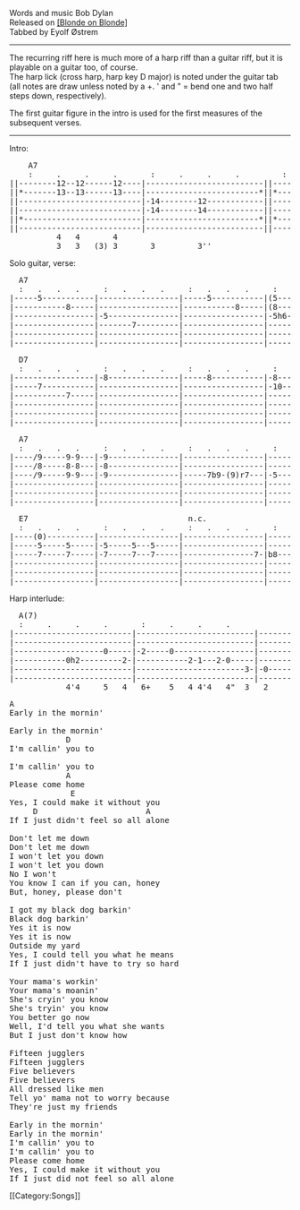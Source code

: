Words and music Bob Dylan<br>
Released on [[Blonde on Blonde]](1966)<br>
Tabbed by Eyolf Østrem

----
The recurring riff here is much more of a harp riff than a guitar riff, but it is
playable on a guitar too, of course. <br>
The harp lick (cross harp, harp key D major) is noted under the guitar tab (all notes are
draw unless noted by a +. ' and " = bend one and two half steps down, respectively).

The first guitar figure in the intro is used for the first measures of the
subsequent verses.

----
Intro:

<pre class="tab">    A7
    :     .     .     .       :     .     .     .         :     .     .     .    x4
||--------12--12------12----|-------------------------||-------------------------||
||*-------13--13------13----|------------------------*||*----------------------*-||  p=pre-bend up to 8
||--------------------------|-14--------12------------||--------7--p8r7---5------||  before striking the
||--------------------------|-14--------14------------||--------------------7----||  string
||*-------------------------|------------------------*||*----------------------*-||  r=release
||--------------------------|-------------------------||-------------------------||
          4   4       4
          3   3   (3) 3       3         3''                     4'  4 4''3 2   </pre>

Solo guitar, verse:

<pre class="tab">  A7
  :   .   .   .     :   .   .   .     :   .   .   .     :   .   .   .
|-----5-----------|-----------------|-----5-----------|(5-----5)--------|
|-----------8-----|-----------------|-----------8-----|(8-----8)--------|
|-----------------|-5---------------|-----------------|-5h6--(5)--------|
|-----------------|-------7---------|-----------------|-------7---------|
|-----------------|-----------------|-----------------|-----------------|
|-----------------|-----------------|-----------------|-----------------|
</pre>
<pre class="tab">
  D7
  :   .   .   .     :   .   .   .     :   .   .   .     :   .   .   .
|-----------------|-8---------------|-----8-----------|-8---------------|
|-----7-----------|-----------------|-----------------|-10----7---------|
|-----------7-----|-----------------|-----------------|-----------------|
|-----------------|-----------------|-----------------|-----------------|
|-----------------|-----------------|-----------------|-----------------|
|-----------------|-----------------|-----------------|-----------------|
</pre>
<pre class="tab">
  A7
  :   .   .   .     :   .   .   .     :   .   .   .     :   .   .   .
|----/9-----9-9---|-9---------------|-----------------|-----------------|
|----/8-----8-8---|-8---------------|-----------------|-----------------|
|----/9-----9-9---|-9---------------|-----7b9-(9)r7---|-5---------------|
|-----------------|-----------------|-----------------|-------7---------|
|-----------------|-----------------|-----------------|-----------------|
|-----------------|-----------------|-----------------|-----------------|
</pre>
<pre class="tab">
  E7                                  n.c.
  :   .   .   .     :   .   .   .     :   .   .   .     :   .   .   .
|----(0)----------|-----------------|-----------------|-----------------|
|-----5-----5-----|-5-----5---5-----|-----------------|-----------------|
|-----7-----7-----|-7-----7---7-----|---------------7-|b8---7-5-7-5-----|
|-----------------|-----------------|-----------------|-------------7---|
|-----------------|-----------------|-----------------|-----------------|
|-----------------|-----------------|-----------------|-----------------|</pre>

Harp interlude:

<pre class="tab">
  A(7)
  :     .     .     .       :     .     .     .
|-------------------------|-------------------------|-------
|-------------------------|-------------------------|-------
|-------------------0-----|-2-----0-----------------|-------   x2
|-----------0h2---------2-|-----------2-1---2-0-----|-------
|-------------------------|-----------------------3-|-0-----
|-------------------------|-------------------------|-------
            4'4     5   4   6+    5   4 4'4   4"  3   2 </pre>

<pre class="verse">
A
Early in the mornin'

Early in the mornin'
            D
I'm callin' you to

I'm callin' you to
            A
Please come home
             E
Yes, I could make it without you
     D                       A
If I just didn't feel so all alone

Don't let me down
Don't let me down
I won't let you down
I won't let you down
No I won't
You know I can if you can, honey
But, honey, please don't

I got my black dog barkin'
Black dog barkin'
Yes it is now
Yes it is now
Outside my yard
Yes, I could tell you what he means
If I just didn't have to try so hard

Your mama's workin'
Your mama's moanin'
She's cryin' you know
She's tryin' you know
You better go now
Well, I'd tell you what she wants
But I just don't know how

Fifteen jugglers
Fifteen jugglers
Five believers
Five believers
All dressed like men
Tell yo' mama not to worry because
They're just my friends

Early in the mornin'
Early in the mornin'
I'm callin' you to
I'm callin' you to
Please come home
Yes, I could make it without you
If I just did not feel so all alone</pre>

[[Category:Songs]]